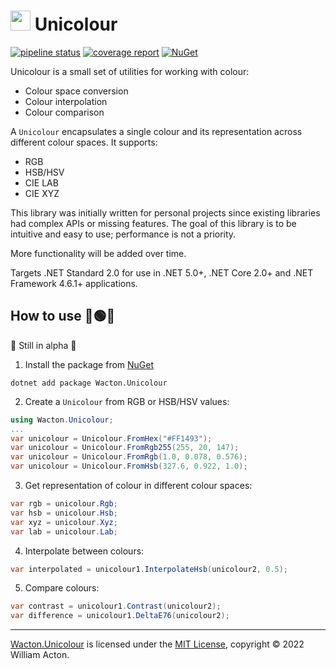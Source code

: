 # <img src="https://gitlab.com/Wacton/Unicolour/-/raw/main/Unicolour/Resources/Unicolour.png" width="32" height="32"> Unicolour
[![pipeline status](https://gitlab.com/Wacton/Unicolour/badges/main/pipeline.svg)](https://gitlab.com/Wacton/Unicolour/-/commits/main)
[![coverage report](https://gitlab.com/Wacton/Unicolour/badges/main/coverage.svg)](https://gitlab.com/Wacton/Unicolour/-/commits/main)
[![NuGet](https://badgen.net/nuget/v/Wacton.Unicolour?icon)](https://www.nuget.org/packages/Wacton.Unicolour/)

Unicolour is a small set of utilities for working with colour:
- Colour space conversion
- Colour interpolation
- Colour comparison

A `Unicolour` encapsulates a single colour and its representation across different colour spaces. It supports:
- RGB
- HSB/HSV
- CIE LAB
- CIE XYZ

This library was initially written for personal projects since existing libraries had complex APIs or missing features.
The goal of this library is to be intuitive and easy to use; performance is not a priority.

More functionality will be added over time.

Targets .NET Standard 2.0 for use in .NET 5.0+, .NET Core 2.0+ and .NET Framework 4.6.1+ applications.

## How to use 🔴🟢🔵
🚧 Still in alpha 🚧

1. Install the package from [NuGet](https://www.nuget.org/packages/Wacton.Unicolour/) 
```
dotnet add package Wacton.Unicolour
```

2. Create a `Unicolour` from RGB or HSB/HSV values:
```c#
using Wacton.Unicolour;
...
var unicolour = Unicolour.FromHex("#FF1493");
var unicolour = Unicolour.FromRgb255(255, 20, 147);
var unicolour = Unicolour.FromRgb(1.0, 0.078, 0.576);
var unicolour = Unicolour.FromHsb(327.6, 0.922, 1.0);
```

3. Get representation of colour in different colour spaces:
```c#
var rgb = unicolour.Rgb;
var hsb = unicolour.Hsb;
var xyz = unicolour.Xyz;
var lab = unicolour.Lab;
```

4. Interpolate between colours:
```c#
var interpolated = unicolour1.InterpolateHsb(unicolour2, 0.5);
```

5. Compare colours:
```c#
var contrast = unicolour1.Contrast(unicolour2);
var difference = unicolour1.DeltaE76(unicolour2);
```

---

[Wacton.Unicolour](https://gitlab.com/Wacton/Unicolour) is licensed under the [MIT License](https://choosealicense.com/licenses/mit/), copyright © 2022 William Acton.
